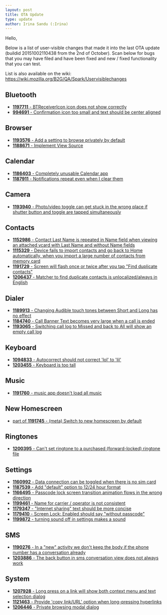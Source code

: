 ```yaml
---
layout: post
title: OTA Update
type: update
author: Irina Sandu (:Irina)
---
```


Hello,

Below is a list of user-visible changes that made it into the last OTA update (buildid 20151002110438 from the 2nd of October). Scan below for bugs that you may have filed and have been fixed and new / fixed functionality that you can test.

List is also available on the wiki: https://wiki.mozilla.org/B2G/QA/Spark/Uservisiblechanges

Bluetooth
---

*    [**1197711** - BTReceiverIcon icon does not show correctly](https://bugzilla.mozilla.org/show_bug.cgi?id=1197711)
*    [**994691** - Confirmation icon too small and text should be center aligned](https://bugzilla.mozilla.org/show_bug.cgi?id=994691)

Browser
---

*    [**1193576** - Add a setting to browse privately by default](https://bugzilla.mozilla.org/show_bug.cgi?id=1193576)
*    [**1188671** - Implement View Source](https://bugzilla.mozilla.org/show_bug.cgi?id=1188671)

Calendar
---

*    [**1186403** - Completely unusable Calendar app](https://bugzilla.mozilla.org/show_bug.cgi?id=1186403)
*    [**1187911** - Notifications repeat even when I clear them](https://bugzilla.mozilla.org/show_bug.cgi?id=1187911)

Camera
---

*    [**1193940** - Photo/video toggle can get stuck in the wrong place if shutter button and toggle are tapped simultaneously](https://bugzilla.mozilla.org/show_bug.cgi?id=1193940)

Contacts
---

*    [**1152986** - Contact Last Name is repeated in Name field when viewing an attached vcard with Last Name and without Name fields](https://bugzilla.mozilla.org/show_bug.cgi?id=1152986)
*    [**1115329** - Device fails to import contacts and go back to Home automatically, when you import a large number of contacts from memory card](https://bugzilla.mozilla.org/show_bug.cgi?id=1115329)
*    [**1191729** - Screen will flash once or twice after you tap "Find duplicate contacts"](https://bugzilla.mozilla.org/show_bug.cgi?id=1191729)
*    [**1206437** - Matcher to find duplicate contacts is unlocalized/always in English](https://bugzilla.mozilla.org/show_bug.cgi?id=1206437)

Dialer
---

*    [**1189913** - Changing Audible touch tones between Short and Long has no effect](https://bugzilla.mozilla.org/show_bug.cgi?id=1189913)
*    [**1184740** - Call Banner Text becomes very large when a call is ended](https://bugzilla.mozilla.org/show_bug.cgi?id=1184740)
*    [**1193065** - Switching call log to Missed and back to All will show an empty call log](https://bugzilla.mozilla.org/show_bug.cgi?id=1193065)

Keyboard
---

*    [**1094833** - Autocorrect should not correct 'lol' to 'lil'](https://bugzilla.mozilla.org/show_bug.cgi?id=1094833)
*    [**1203455** - Keyboard is too tall](https://bugzilla.mozilla.org/show_bug.cgi?id=1203455)

Music
---

*    [**1191760** - music app doesn't load all music](https://bugzilla.mozilla.org/show_bug.cgi?id=1191760)

New Homescreen
---

*    [part of **1191745** - (meta) Switch to new homescreen by default](https://bugzilla.mozilla.org/show_bug.cgi?id=1191745)

Ringtones
---

*    [**1200395** - Can't set ringtone to a purchased (forward-locked) ringtone file](https://bugzilla.mozilla.org/show_bug.cgi?id=1200395)

Settings
---

*    [**1160992** - Data connection can be toggled when there is no sim card](https://bugzilla.mozilla.org/show_bug.cgi?id=1160992)
*    [**1187539** - Add "default" option to 12/24 hour format](https://bugzilla.mozilla.org/show_bug.cgi?id=1187539)
*    [**1166495** - Passcode lock screen transition animation flows in the wrong direction](https://bugzilla.mozilla.org/show_bug.cgi?id=1166495)
*    [**1199461** - Name for carrier / operator is not consistent](https://bugzilla.mozilla.org/show_bug.cgi?id=1199461)
*    [**1179347** - "Internet sharing" text should be more concise](https://bugzilla.mozilla.org/show_bug.cgi?id=1179347)
*    [**1179410** - Screen Lock: Enabled should say "without passcode"](https://bugzilla.mozilla.org/show_bug.cgi?id=1179410)
*    [**1199872** - turning sound off in settings makes a sound](https://bugzilla.mozilla.org/show_bug.cgi?id=1199872)

SMS
---

*    [**1190276** - In a "new" activity we don't keep the body if the phone number has a conversation already](https://bugzilla.mozilla.org/show_bug.cgi?id=1190276)
*    [**1203886** - The back button in sms conversation view does not always work](https://bugzilla.mozilla.org/show_bug.cgi?id=1203886)

System
---

*    [**1207928** - Long press on a link will show both context menu and text selection dialog](https://bugzilla.mozilla.org/show_bug.cgi?id=1207928)
*    [**1121463** - Provide 'copy link/URL' option when long-pressing hyperlinks](https://bugzilla.mozilla.org/show_bug.cgi?id=1121463)
*    [**1206446** - Private browsing modal dialog](https://bugzilla.mozilla.org/show_bug.cgi?id=1206446)

